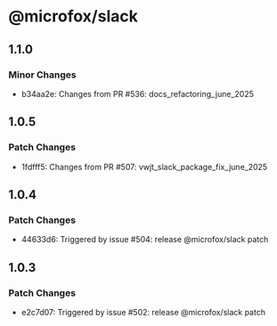 # @microfox/slack

## 1.1.0

### Minor Changes

- b34aa2e: Changes from PR #536: docs_refactoring_june_2025

## 1.0.5

### Patch Changes

- 1fdfff5: Changes from PR #507: vwjt_slack_package_fix_june_2025

## 1.0.4

### Patch Changes

- 44633d6: Triggered by issue #504: release @microfox/slack patch

## 1.0.3

### Patch Changes

- e2c7d07: Triggered by issue #502: release @microfox/slack patch
